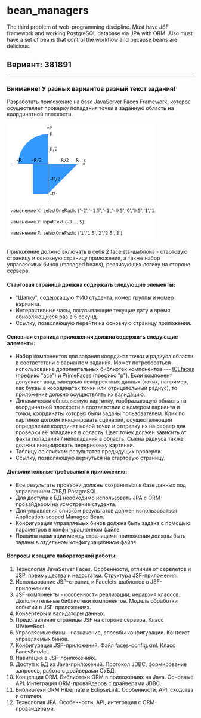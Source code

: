 # bean_managers
The third problem of web-programming discipline. Must have JSF framework and working PostgreSQL database via JPA with ORM. Also must have a set of beans that control the workflow and because beans are delicious.

## Вариант: 381891
---
### Внимание! У разных вариантов разный текст задания!

Разработать приложение на базе JavaServer Faces Framework, которое осуществляет проверку попадания точки в заданную область на координатной плоскости.

![Task Area](https://github.com/Come1LLF00/bean_managers/blob/master/areas.png "Area")

Приложение должно включать в себя 2 facelets-шаблона - стартовую страницу и основную страницу приложения, а также набор управляемых бинов (managed beans), реализующих логику на стороне сервера.

#### Стартовая страница должна содержать следующие элементы:

+ "Шапку", содержащую ФИО студента, номер группы и номер варианта.
+ Интерактивные часы, показывающие текущие дату и время, обновляющиеся раз в 5 секунд.
+ Ссылку, позволяющую перейти на основную страницу приложения.

#### Основная страница приложения должна содержать следующие элементы:

+ Набор компонентов для задания координат точки и радиуса области в соответствии с вариантом задания. Может потребоваться использование дополнительных библиотек компонентов --- [ICEfaces](http://www.icesoft.org/java/projects/ICEfaces/overview.jsf) (префикс "ace") и [PrimeFaces](https://www.primefaces.org/) (префикс "p"). Если компонент допускает ввод заведомо некорректных данных (таких, например, как буквы в координатах точки или отрицательный радиус), то приложение должно осуществлять их валидацию.
+ Динамически обновляемую картинку, изображающую область на координатной плоскости в соответствии с номером варианта и точки, координаты которых были заданы пользователем. Клик по картинке должен инициировать сценарий, осуществляющий определение координат новой точки и отправку их на сервер для проверки её попадания в область. Цвет точек должен зависить от факта попадания / непопадания в область. Смена радиуса также должна инициировать перерисовку картинки.
+ Таблицу со списком результатов предыдущих проверок.
+ Ссылку, позволяющую вернуться на стартовую страницу.

#### Дополнительные требования к приложению:

+ Все результаты проверки должны сохраняться в базе данных под управлением СУБД PostgreSQL.
+ Для доступа к БД необходимо использовать JPA с ORM-провайдером на усмотрение студента.
+ Для управления списком результатов должен использоваться Application-scoped Managed Bean.
+ Конфигурация управляемых бинов должна быть задана с помощью параметров в конфигурационном файле.
+ Правила навигации между страницами приложения должны быть заданы в отдельном конфигурационном файле.

#### Вопросы к защите лабораторной работы:

1. Технология JavaServer Faces. Особенности, отличия от сервлетов и JSP, преимущества и недостатки. Структура JSF-приложения.
2. Использование JSP-страниц и Facelets-шаблонов в JSF-приложениях.
3. JSF-компоненты - особенности реализации, иерархия классов. Дополнительные библиотеки компонентов. Модель обработки событий в JSF-приложениях.
4. Конвертеры и валидаторы данных.
5. Представление страницы JSF на стороне сервера. Класс UIViewRoot.
6. Управляемые бины - назначение, способы конфигурации. Контекст управляемых бинов.
7. Конфигурация JSF-приложений. Файл faces-config.xml. Класс FacesServlet.
8. Навигация в JSF-приложениях.
9. Доступ к БД из Java-приложений. Протокол JDBC, формирование запросов, работа с драйверами СУБД.
10. Концепция ORM. Библиотеки ORM в приложениях на Java. Основные API. Интеграция ORM-провайдеров с драйверами JDBC.
11. Библиотеки ORM Hibernate и EclipseLink. Особенности, API, сходства и отличия.
12. Технология JPA. Особенности, API, интеграция с ORM-провайдерами.
